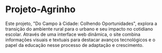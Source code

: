 # Projeto-Agrinho
Este projeto, "Do Campo à Cidade: Colhendo Oportunidades", explora a transição do ambiente rural para o urbano e seu impacto no cotidiano escolar. Através de uma interface web dinâmica, o site combina informações visuais e textuais para destacar avanços tecnológicos e o papel da educação nesse processo de adaptação e crescimento.

